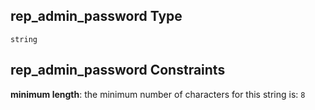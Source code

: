 ## rep\_admin\_password Type

`string`

## rep\_admin\_password Constraints

**minimum length**: the minimum number of characters for this string is: `8`
